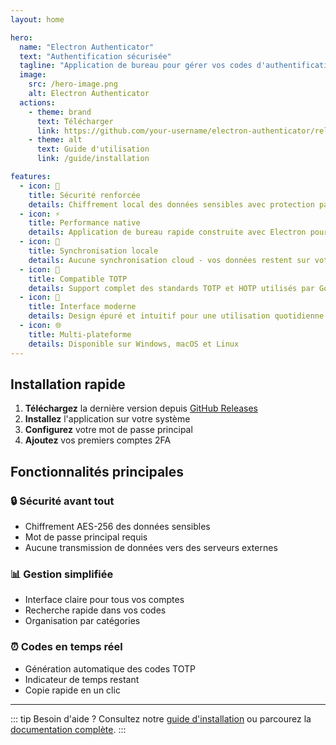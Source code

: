 ```yaml
---
layout: home

hero:
  name: "Electron Authenticator"
  text: "Authentification sécurisée"
  tagline: "Application de bureau pour gérer vos codes d'authentification à deux facteurs (2FA)"
  image:
    src: /hero-image.png
    alt: Electron Authenticator
  actions:
    - theme: brand
      text: Télécharger
      link: https://github.com/your-username/electron-authenticator/releases
    - theme: alt
      text: Guide d'utilisation
      link: /guide/installation

features:
  - icon: 🔐
    title: Sécurité renforcée
    details: Chiffrement local des données sensibles avec protection par mot de passe principal
  - icon: ⚡
    title: Performance native
    details: Application de bureau rapide construite avec Electron pour toutes les plateformes
  - icon: 🔄
    title: Synchronisation locale
    details: Aucune synchronisation cloud - vos données restent sur votre appareil
  - icon: 📱
    title: Compatible TOTP
    details: Support complet des standards TOTP et HOTP utilisés par Google Authenticator
  - icon: 🎨
    title: Interface moderne
    details: Design épuré et intuitif pour une utilisation quotidienne
  - icon: 🌐
    title: Multi-plateforme
    details: Disponible sur Windows, macOS et Linux
---
```


## Installation rapide

1. **Téléchargez** la dernière version depuis [GitHub Releases](https://github.com/your-username/electron-authenticator/releases)
2. **Installez** l'application sur votre système
3. **Configurez** votre mot de passe principal
4. **Ajoutez** vos premiers comptes 2FA

## Fonctionnalités principales

### 🔒 Sécurité avant tout
- Chiffrement AES-256 des données sensibles
- Mot de passe principal requis
- Aucune transmission de données vers des serveurs externes

### 📊 Gestion simplifiée
- Interface claire pour tous vos comptes
- Recherche rapide dans vos codes
- Organisation par catégories

### ⏰ Codes en temps réel
- Génération automatique des codes TOTP
- Indicateur de temps restant
- Copie rapide en un clic

---

::: tip Besoin d'aide ?
Consultez notre [guide d'installation](/guide/installation) ou parcourez la [documentation complète](/guide/getting-started).
:::